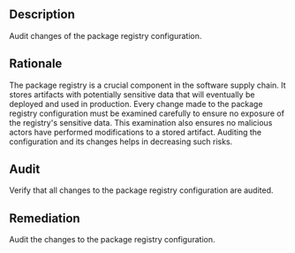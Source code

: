 ## Description

Audit changes of the package registry configuration.

## Rationale

The package registry is a crucial component in the software supply chain. It stores artifacts with potentially sensitive data that will eventually be deployed and used in production. Every change made to the package registry configuration must be examined carefully to ensure no exposure of the registry's sensitive data. This examination also ensures no malicious actors have performed modifications to a stored artifact. Auditing the configuration and its changes helps in decreasing such risks.

## Audit

Verify that all changes to the package registry configuration are audited.

## Remediation

Audit the changes to the package registry configuration.
